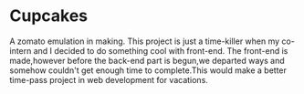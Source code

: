 # Cupcakes
A zomato emulation in making.
This project is just a time-killer when my co-intern and I decided to do something cool with front-end.
The front-end is made,however before the back-end part is begun,we departed ways and somehow couldn't get enough time to complete.This would make a better time-pass project in web development for vacations.
